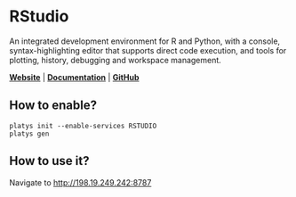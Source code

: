 # RStudio

An integrated development environment for R and Python, with a console, syntax-highlighting editor that supports direct code execution, and tools for plotting, history, debugging and workspace management.

**[Website](https://www.rstudio.com/)** | **[Documentation](https://docs.rstudio.com/)** | **[GitHub](https://github.com/rstudio/rstudio)**

## How to enable?

```
platys init --enable-services RSTUDIO
platys gen
```

## How to use it?

Navigate to <http://198.19.249.242:8787>